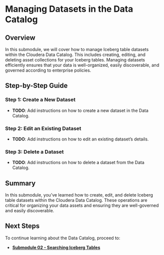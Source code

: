 # Managing Datasets in the Data Catalog

## Overview

In this submodule, we will cover how to manage Iceberg table datasets within the Cloudera Data Catalog. This includes creating, editing, and deleting asset collections for your Iceberg tables. Managing datasets efficiently ensures that your data is well-organized, easily discoverable, and governed according to enterprise policies.

## Step-by-Step Guide

### Step 1: Create a New Dataset

- **TODO**: Add instructions on how to create a new dataset in the Data Catalog.

### Step 2: Edit an Existing Dataset

- **TODO**: Add instructions on how to edit an existing dataset’s details.

### Step 3: Delete a Dataset

- **TODO**: Add instructions on how to delete a dataset from the Data Catalog.

## Summary

In this submodule, you’ve learned how to create, edit, and delete Iceberg table datasets within the Cloudera Data Catalog. These operations are critical for organizing your data assets and ensuring they are well-governed and easily discoverable.

## Next Steps

To continue learning about the Data Catalog, proceed to:

- **[Submodule 02 - Searching Iceberg Tables](DataCatalog_Search.md)**
